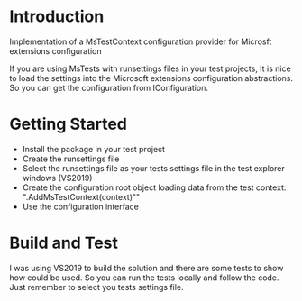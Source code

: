 # Introduction 
Implementation of a MsTestContext configuration provider for Microsft extensions configuration

If you are using MsTests with runsettings files in your test projects, 
It is nice to load the settings into the Microsoft extensions configuration abstractions. 
So you can get the configuration from IConfiguration.

# Getting Started
- Install the package in your test project
- Create the runsettings file
- Select the runsettings file as your tests settings file in the test explorer windows (VS2019)
- Create the configuration root object loading data from the test context: ".AddMsTestContext(context)""
- Use the configuration interface

# Build and Test
I was using VS2019 to build the solution and there are some tests to show how could be used.
So you can run the tests locally and follow the code. Just remember to select you tests settings file.

